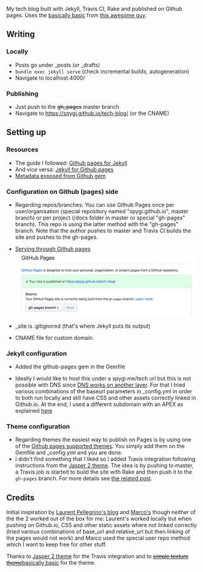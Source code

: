 My tech blog built with Jekyll, Travis CI, Rake and published on Github pages. Uses the [basically basic](https://github.com/mmistakes/jekyll-theme-basically-basic) from [this awesome guy](https://twitter.com/mmistakes).

## Writing
### Locally
+ Posts go under \_posts (or \_drafts)
+ `bundle exec jekyll serve` (check incremental builds, autogeneration)
+ Navigate to localhost:4000/

### Publishing
+ Just push to the ~~gh_pages~~ master branch
+ Navigate to https://spygi.github.io/tech-blog/ (or the CNAME)

## Setting up
### Resources
+ The guide I followed: [Github pages for Jekyll](https://help.github.com/articles/using-jekyll-as-a-static-site-generator-with-github-pages/)
+ And vice versa: [Jekyll for Github pages](https://jekyllrb.com/docs/github-pages/)
+ [Metadata exposed from Github gem](https://help.github.com/articles/repository-metadata-on-github-pages/#available-repository-metadata)

### Configuration on Github (pages) side
+ Regarding repos/branches: You can use Github Pages once per user/organisation (special repository named "spygi.github.io", master branch)
or per project (/docs folder in master or special "gh-pages" branch).
This repo is using the latter method with the "gh-pages" branch. Note that the author pushes to master and Travis CI builds the site and pushes to the gh-pages.

+ [Serving through Github pages](https://help.github.com/articles/configuring-a-publishing-source-for-github-pages/#default-source-settings-for-repositories-without-the-username-naming-scheme) ![Github pages setup](assets/readme/github-pages-setup.png "Github pages setup")

+ \_site is .gitignored (that's where Jekyll puts its output)

+ CNAME file for custom domain.

### Jekyll configuration
+ Added the github-pages gem in the Gemfile

+ Ideally I would like to host this under a spygi.me/tech url but this is not possible with DNS since [DNS works on another layer](https://stackoverflow.com/questions/9444055/using-dns-to-redirect-to-another-url-with-a-path). For that I tried various combinations of the baseurl parameters in \_config.yml in order to both run locally and still have CSS and other assets correctly linked in Github.io. At the end, I used a different subdomain with an APEX as explained [here](http://tech.spygi.me/devops/dns-primer-for-non-devops-people/)

### Theme configuration
+ Regarding themes the easiest way to publish on Pages is by using one of the [Github pages supported themes](https://pages.github.com/themes/). You simply add them on the Gemfile and \_config.yml and you are done.
+ I didn't find something that I liked so I added Travis integration following instructions from the [Jasper 2 theme](https://github.com/jekyller/jasper2). The idea is by pushing to master, a Travis job is started to build the site with Rake and then push it to the `gh-pages` branch. For more details see [the related post](http://tech.spygi.me/devops/Travis-CI/).

## Credits
Initial inspiration by [Laurent Pellegrino's blog](http://www.pellegrino.link/) and [Marco's](http://mziccard.me/) though neither of the the 2 worked out of the box for me: Laurent's worked locally but when pushing on Github.io, CSS and other static assets where not linked correctly (tried various combinations of base_url and relative_url but then linking of the pages would not work) and Marco used the special user repo method which I want to keep free for other stuff.

Thanks to [Jasper 2 theme](https://github.com/jekyller/jasper2) for the Travis integration and to ~~[simple texture theme](https://github.com/yizeng/jekyll-theme-simple-texture)~~[basically basic](https://github.com/mmistakes/jekyll-theme-basically-basic) for the theme.
